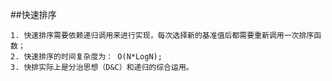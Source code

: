 ##快速排序

    1. 快速排序需要依赖递归调用来进行实现，每次选择新的基准值后都需要重新调用一次排序函数；
    2. 快速排序的时间复杂度为： O(N*LogN);
    3. 快排实际上是分治思想（D&C）和递归的综合运用。